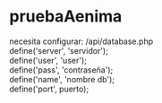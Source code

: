 # pruebaAenima

necesita configurar:
 /api/database.php
    <br>
    define('server', 'servidor');
    <br>
    define('user', 'user');
    <br>
    define('pass', 'contraseña');
    <br>
    define('name', 'nombre db');
    <br>
    define('port', puerto);
